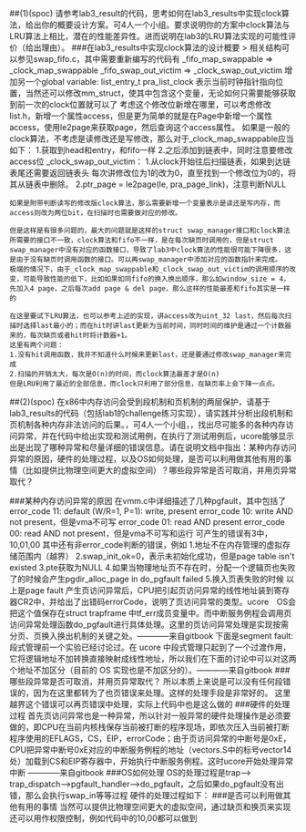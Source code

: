 
##(1)(spoc) 请参考lab3_result的代码，思考如何在lab3_results中实现clock算法，给出你的概要设计方案。可4人一个小组。要求说明你的方案中clock算法与LRU算法上相比，潜在的性能差异性。进而说明在lab3的LRU算法实现的可能性评价（给出理由）。
###在lab3_results中实现clock算法的设计概要
    > 相关结构可以参见swap_fifo.c，其中需要重新编写的代码有
    _fifo_map_swappable => _clock_map_swappable
    _fifo_swap_out_victim => _clock_swap_out_victim
    增加另一个global variable: list_entry_t pra_list_clock 表示当前时钟指针指向位置，当然还可以修改mm_struct，使其中包含这个变量，无论如何只需要能够获取到前一次的clock位置就可以了
    考虑这个修改位新增在哪里，可以考虑修改list.h，新增一个属性access，但是更为简单的就是在Page中新增一个属性access，使用le2page来获取page，然后查询这个access属性。
    如果是一般的clock算法，不考虑是读修改还是写修改，那么对于_clock_map_swappable应当如下：
      1.获取到head和entry，和fifo一样
      2.之后添加到链表中，同时注意要修改access位
    _clock_swap_out_victim：
      1.从clock开始往后扫描链表，如果到达链表尾还需要返回链表头
        每次讲修改位为1的改为0，直至找到一个修改位为0的，将其从链表中删除。
      2.ptr_page = le2page(le, pra_page_link)，注意判断NULL

    如果是附带判断读写的修改版clock算法，那么需要新增一个变量表示是读还是写内存，而access则改为两位bit，在扫描时也需要做对应的修改。

    但是这样是有很多问题的，最大的问题就是这样的struct swap_manager接口和clock算法所需要的接口不一致，clock算法和fifo不一样，是在每次缺页时调用的，但是struct swap_manager中没有对应的函数接口，导致了lab3中clock算法的性能很可能下降很多，这是由于没有缺页时调用函数的接口。可以再swap_manager中添加对应的函数指针来完成。
    极端的情况下，由于_clock_map_swappable和_clock_swap_out_victim的调用顺序的改变，可能导致性能的低下，比如如果如同fifo的换入换出顺序，那么如window_size = 4，先加入4 page，之后每次add page & del page，那么这样的性能最差和fifo其实是一样的

    在这里要试下LRU算法，也可以参考上述的实现，讲access改为uint_32 last，然后每次扫描时选择last最小的；而在hit时讲last更新为当前时间，同时时间的维护是通过一个计数器来的，每次缺页或者hit时将计数器+1。
    这里有两个问题：
    1.没有hit调用函数，我并不知道什么时候来更新last，还是要通过修改swap_manager来完成
    2.扫描的开销太大，每次是O(n)的时间，而clock算法最差才是O(n)
    但是LRU利用了最近的全部信息，而clock只利用了部分信息，在缺页率上会下降一点点。
    
##(2)(spoc) 在x86中内存访问会受到段机制和页机制的两层保护，请基于lab3_results的代码（包括lab1的challenge练习实现），请实践并分析出段机制和页机制各种内存非法访问的后果。，可4人一个小组，，找出尽可能多的各种内存访问异常，并在代码中给出实现和测试用例，在执行了测试用例后，ucore能够显示出是出现了哪种异常和尽量详细的错误信息。请在说明文档中指出：某种内存访问异常的原因，硬件的处理过程，以及OS如何处理，是否可以利用做其他有用的事情（比如提供比物理空间更大的虚拟空间）？哪些段异常是否可取消，并用页异常取代？

###某种内存访问异常的原因
    在vmm.c中详细描述了几种pgfault，其中包括了
    error_code 11: default  (W/R=1, P=1): write, present
    error_code 10: write AND not present，但是vma不可写
    error_code 01: read AND present
    error_code 00: read AND not present，但是vma不可写和运行
    可产生的错误有3中，10,01,00
    其中还有非error_code判断的错误，例如
    1.地址不在内存管理的虚拟存储范围内（越界）
    2.swap_init_ok=0，表示未初始化成功，但是page table isn't existed
    3.pte获取为NULL
    4.如果当物理地址页不存在时，分配一个逻辑页也失败了的时候会产生pgdir_alloc_page in do_pgfault failed
    5.换入页表失败的时候
    以上是page fault
    产生页访问异常后，CPU把引起页访问异常的线性地址装到寄存器CR2中，并给出了出错码errorCode，说明了页访问异常的类型。ucore　OS会把这个值保存在struct trapframe 中tf_err成员变量中。而中断服务例程会调用页访问异常处理函数do_pgfault进行具体处理。这里的页访问异常处理是实现按需分页、页换入换出机制的关键之处。————来自gitbook
    下面是segment fault:
    段式管理前一个实验已经讨论过。在 ucore 中段式管理只起到了一个过渡作用，它将逻辑地址不加转换直接映射成线性地址，所以我们在下面的讨论中可以对这两个地址不加区分（目前的 OS 实现也是不加区分的）。————来自gitbook
###哪些段异常是否可取消，并用页异常取代？
    所以本质上来说是可以没有任何段错误的，因为在这里都转为了也页错误来处理。这样的处理手段是非常好的。
    这里越界这个错误可以再页错误中处理，实际上代码中也是这么做的
###硬件的处理过程
    首先页访问异常也是一种异常，所以针对一般异常的硬件处理操作是必须要做的，即CPU在当前内核栈保存当前被打断的程序现场，即依次压入当前被打断程序使用的EFLAGS，CS，EIP，errorCode；由于页访问异常的中断号是0xE，CPU把异常中断号0xE对应的中断服务例程的地址（vectors.S中的标号vector14处）加载到CS和EIP寄存器中，开始执行中断服务例程。这时ucore开始处理异常中断 ————来自gitbook
###OS如何处理
    OS的处理过程是trap--> trap_dispatch-->pgfault_handler-->do_pgfault，之后如果do_pgfault没有出错，那么会执行swap_in等等过程
    硬件的处理过程如下：
###是否可以利用做其他有用的事情
    当然可以提供比物理空间更大的虚拟空间，通过缺页和换页来实现
    还可以用作权限控制，例如代码中的10,00都可以做到
